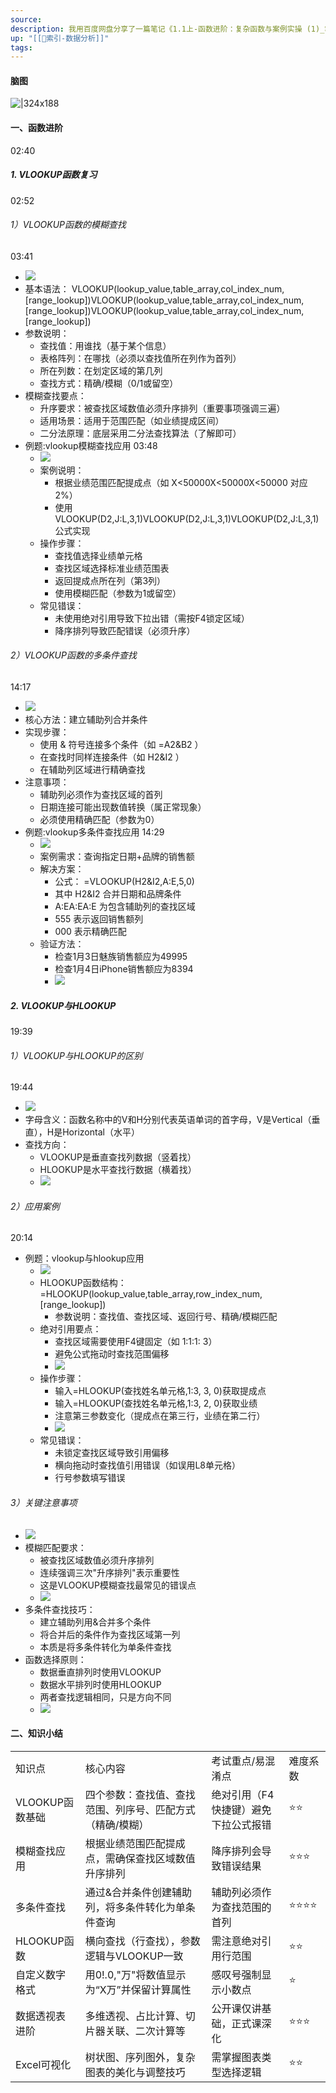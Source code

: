 ```yaml
---
source: 
description: 我用百度网盘分享了一篇笔记《1.1上-函数进阶：复杂函数与案例实操 (1)_笔记》，链接：https://pan.baidu.com/fcb/s?share_uk=3580691446&share_id=i9JcxcqnrzJ8CYOjL67M5DH2wfnoAhephg1l6jQRuXT百度网盘AI笔记，思维导图直出，字幕快速提取，视频笔记一键生成，快来试用吧~
up: "[[🔖索引-数据分析]]"
tags: 
---
```

#### 脑图
![|324x188](https://imgs-1302581161.cos.ap-guangzhou.myqcloud.com/ob/20250616025026558.webp)


#### 一、函数进阶
02:40
##### 1. VLOOKUP函数复习
02:52
###### 1）VLOOKUP函数的模糊查找
03:41
- ![](https://bdct01.baidupcs.com/file/p-b0878174e5c2eb7f5f48e669a659f87b-40-2025042100-1?bkt=en-3de6f374fcad9f514a94920d227b7f50&fid=282335-250528-&time=1750013111&sign=FDTAXUVGEQlBHSKfWqij-GBWOGYTBgG0KqHy7wNbwoLTVMyJyK6xE-He%2Bu8ccOszcC570ZHUdFCQiE5%2B4%3D&to=139&size=10&sta_dx=10&sta_cs=0&sta_ft=&sta_ct=7&sta_mt=7&fm2=MH%2CBaoding%2CAnywhere%2C%2C%E5%B9%BF%E4%B8%9C%2Cct&ctime=0&mtime=0&dt3=0&resv0=-1&resv1=0&resv2=rlim&resv3=5&resv4=10&vuk=0&iv=2&vl=0&htype=&randtype=&newver=1&newfm=1&secfm=1&flow_ver=3&pkey=en-c7bcf821d368d93bd3d79604940643f02060298ec7a199e4e6d601b4fdf3623a381c1c6fb67086dca5b192c5e134e027b3f7d2436bec21ee305a5e1275657320&expires=8h&r=375928320&vbdid=-&fin=p-b0878174e5c2eb7f5f48e669a659f87b-40-2025042100-1&fn=p-b0878174e5c2eb7f5f48e669a659f87b-40-2025042100-1&rtype=1&dp-logid=393904787325626203&dp-callid=0.1&hps=1&tsl=0&csl=0&fsl=-1&csign=dmayhhcqdS1jXSxjkf6DN1P7N8o%3D&so=0&ut=1&uter=-1&serv=-1&uc=872353635&ti=e83ff6a1394898307b01f8311a6d0192b1ad43fb2af77836&hflag=30&from_type=&adg=n&reqlabel=250528_n_c3e74a024f37f72c55507f6127134172_0_1f85a77eb74dc02bb287146bed158832&chkv=5&bid=250528&by=themis)
- 基本语法：
    ﻿VLOOKUP(lookup_value,table_array,col_index_num,[range_lookup])VLOOKUP(lookup\_value,table\_array,col\_index\_num,[range\_lookup])VLOOKUP(lookup_value,table_array,col_index_num,[range_lookup])﻿
- 参数说明：
    - 查找值：用谁找（基于某个信息）
    - 表格阵列：在哪找（必须以查找值所在列作为首列）
    - 所在列数：在划定区域的第几列
    - 查找方式：精确/模糊（0/1或留空）
- 模糊查找要点：
    - 升序要求：被查找区域数值必须升序排列（重要事项强调三遍）
    - 适用场景：适用于范围匹配（如业绩提成区间）
    - 二分法原理：底层采用二分法查找算法（了解即可）
- 例题:vlookup模糊查找应用
    03:48
    - ![](https://bdct01.baidupcs.com/file/p-b0878174e5c2eb7f5f48e669a659f87b-40-2025042100-2?bkt=en-3de6f374fcad9f514a94920d227b7f50&fid=282335-250528-&time=1750013111&sign=FDTAXUVGEQlBHSKfWqij-GBWOGYTBgG0KqHy7wNbwoLTVMyJyK6xE-w6lh79XpUreJ%2BOCm5Ey0eWBa1dM%3D&to=139&size=10&sta_dx=10&sta_cs=0&sta_ft=&sta_ct=7&sta_mt=7&fm2=MH%2CBaoding%2CAnywhere%2C%2C%E5%B9%BF%E4%B8%9C%2Cct&ctime=0&mtime=0&dt3=0&resv0=-1&resv1=0&resv2=rlim&resv3=5&resv4=10&vuk=0&iv=2&vl=0&htype=&randtype=&newver=1&newfm=1&secfm=1&flow_ver=3&pkey=en-5ed09f5e073c95726abcda07ede5d0f62027523936cea7cfb8bd9cd28ca1c68f6786e7bdb628b30e9ed9cf65fa2aa6078ade610f45d3386c305a5e1275657320&expires=8h&r=645689686&vbdid=-&fin=p-b0878174e5c2eb7f5f48e669a659f87b-40-2025042100-2&fn=p-b0878174e5c2eb7f5f48e669a659f87b-40-2025042100-2&rtype=1&dp-logid=393904787325626203&dp-callid=0.1&hps=1&tsl=0&csl=0&fsl=-1&csign=dmayhhcqdS1jXSxjkf6DN1P7N8o%3D&so=0&ut=1&uter=-1&serv=-1&uc=872353635&ti=5eee304bbb22b9c27a377af76334b88220c38712bf245271305a5e1275657320&hflag=30&from_type=&adg=n&reqlabel=250528_n_c3e74a024f37f72c55507f6127134172_0_1f85a77eb74dc02bb287146bed158832&chkv=5&bid=250528&by=themis)
    - 案例说明：
        - 根据业绩范围匹配提成点（如
            ﻿X<50000X<50000X<50000﻿
            对应2%）
        - 使用
            ﻿VLOOKUP(D2,J:L,3,1)VLOOKUP(D2,J:L,3,1)VLOOKUP(D2,J:L,3,1)﻿
            公式实现
    - 操作步骤：
        - 查找值选择业绩单元格
        - 查找区域选择标准业绩范围表
        - 返回提成点所在列（第3列）
        - 使用模糊匹配（参数为1或留空）
    - 常见错误：
        - 未使用绝对引用导致下拉出错（需按F4锁定区域）
        - 降序排列导致匹配错误（必须升序）
###### 2）VLOOKUP函数的多条件查找
14:17
- ![](https://bdct01.baidupcs.com/file/p-b0878174e5c2eb7f5f48e669a659f87b-40-2025042100-3?bkt=en-3de6f374fcad9f514a94920d227b7f50&fid=282335-250528-&time=1750013112&sign=FDTAXUVGEQlBHSKfWqij-GBWOGYTBgG0KqHy7wNbwoLTVMyJyK6xE-Plyy%2FCxIJH6X8TB8vhu3Z1FGgjI%3D&to=139&size=10&sta_dx=10&sta_cs=0&sta_ft=&sta_ct=7&sta_mt=7&fm2=MH%2CBaoding%2CAnywhere%2C%2C%E5%B9%BF%E4%B8%9C%2Cct&ctime=0&mtime=0&dt3=0&resv0=-1&resv1=0&resv2=rlim&resv3=5&resv4=10&vuk=0&iv=2&vl=0&htype=&randtype=&newver=1&newfm=1&secfm=1&flow_ver=3&pkey=en-4e71b69fb5bcd837649d882df87d8c166a9610d4911cc8eeeebbef9f038a2a565f7befb3af3f1afece0eadcd0101d0e08a288e9b4786de13305a5e1275657320&expires=8h&r=827615087&vbdid=-&fin=p-b0878174e5c2eb7f5f48e669a659f87b-40-2025042100-3&fn=p-b0878174e5c2eb7f5f48e669a659f87b-40-2025042100-3&rtype=1&dp-logid=393904787325626203&dp-callid=0.1&hps=1&tsl=0&csl=0&fsl=-1&csign=dmayhhcqdS1jXSxjkf6DN1P7N8o%3D&so=0&ut=1&uter=-1&serv=-1&uc=872353635&ti=7717645f262844cad63a337261ba09efb1ad43fb2af77836&hflag=30&from_type=&adg=n&reqlabel=250528_n_c3e74a024f37f72c55507f6127134172_0_1f85a77eb74dc02bb287146bed158832&chkv=5&bid=250528&by=themis)
- 核心方法：建立辅助列合并条件
- 实现步骤：
    - 使用
        ﻿&﻿
        符号连接多个条件（如
        ﻿=A2&B2﻿
        ）
    - 在查找时同样连接条件（如
        ﻿H2&I2﻿
        ）
    - 在辅助列区域进行精确查找
- 注意事项：
    - 辅助列必须作为查找区域的首列
    - 日期连接可能出现数值转换（属正常现象）
    - 必须使用精确匹配（参数为0）
- 例题:vlookup多条件查找应用
    14:29
    - ![](https://bdct01.baidupcs.com/file/p-b0878174e5c2eb7f5f48e669a659f87b-40-2025042100-4?bkt=en-3de6f374fcad9f514a94920d227b7f50&fid=282335-250528-&time=1750013112&sign=FDTAXUVGEQlBHSKfWqij-GBWOGYTBgG0KqHy7wNbwoLTVMyJyK6xE-tkjSvGBujynoiegav2iLhOFjfzk%3D&to=139&size=10&sta_dx=10&sta_cs=0&sta_ft=&sta_ct=7&sta_mt=7&fm2=MH%2CBaoding%2CAnywhere%2C%2C%E5%B9%BF%E4%B8%9C%2Cct&ctime=0&mtime=0&dt3=0&resv0=-1&resv1=0&resv2=rlim&resv3=5&resv4=10&vuk=0&iv=2&vl=0&htype=&randtype=&newver=1&newfm=1&secfm=1&flow_ver=3&pkey=en-27737033a216cd017579cb98c433468de14e0bed351c85ba3d6199158913e6c9117b30decb86e3558973c8d9158fb87fb2e143563068db13305a5e1275657320&expires=8h&r=341833264&vbdid=-&fin=p-b0878174e5c2eb7f5f48e669a659f87b-40-2025042100-4&fn=p-b0878174e5c2eb7f5f48e669a659f87b-40-2025042100-4&rtype=1&dp-logid=393904787325626203&dp-callid=0.1&hps=1&tsl=0&csl=0&fsl=-1&csign=dmayhhcqdS1jXSxjkf6DN1P7N8o%3D&so=0&ut=1&uter=-1&serv=-1&uc=872353635&ti=5eee304bbb22b9c2b6e12d2bd14114ddf80a50e7a7f755f160f1fd2882e1895f&hflag=30&from_type=&adg=n&reqlabel=250528_n_c3e74a024f37f72c55507f6127134172_0_1f85a77eb74dc02bb287146bed158832&chkv=5&bid=250528&by=themis)
    - 案例需求：查询指定日期+品牌的销售额
    - 解决方案：
        - 公式：
            ﻿=VLOOKUP(H2&I2,A:E,5,0)﻿
        - 其中
            ﻿H2&I2﻿
            合并日期和品牌条件
        - ﻿A:EA:EA:E﻿
            为包含辅助列的查找区域
        - ﻿555﻿
            表示返回销售额列
        - ﻿000﻿
            表示精确匹配
    - 验证方法：
        - 检查1月3日魅族销售额应为49995
        - 检查1月4日iPhone销售额应为8394
        - ![](https://bdct01.baidupcs.com/file/p-b0878174e5c2eb7f5f48e669a659f87b-40-2025042100-5?bkt=en-3de6f374fcad9f514a94920d227b7f50&fid=282335-250528-&time=1750013112&sign=FDTAXUVGEQlBHSKfWqij-GBWOGYTBgG0KqHy7wNbwoLTVMyJyK6xE-wjEVZMQDGeG8Wl9KlhC5LbGGvhc%3D&to=139&size=10&sta_dx=10&sta_cs=0&sta_ft=&sta_ct=7&sta_mt=7&fm2=MH%2CBaoding%2CAnywhere%2C%2C%E5%B9%BF%E4%B8%9C%2Cct&ctime=0&mtime=0&dt3=0&resv0=-1&resv1=0&resv2=rlim&resv3=5&resv4=10&vuk=0&iv=2&vl=0&htype=&randtype=&newver=1&newfm=1&secfm=1&flow_ver=3&pkey=en-267f59d01c3e7e38282235c988d857fe3677e216a55b91edea4ea960849a4866a1515a58707309715864c6bc686880f35222c0e8ee99723a305a5e1275657320&expires=8h&r=415720094&vbdid=-&fin=p-b0878174e5c2eb7f5f48e669a659f87b-40-2025042100-5&fn=p-b0878174e5c2eb7f5f48e669a659f87b-40-2025042100-5&rtype=1&dp-logid=393904787325626203&dp-callid=0.1&hps=1&tsl=0&csl=0&fsl=-1&csign=dmayhhcqdS1jXSxjkf6DN1P7N8o%3D&so=0&ut=1&uter=-1&serv=-1&uc=872353635&ti=7717645f262844ca5d56a4409b209f550357967a10a1be98&hflag=30&from_type=&adg=n&reqlabel=250528_n_c3e74a024f37f72c55507f6127134172_0_1f85a77eb74dc02bb287146bed158832&chkv=5&bid=250528&by=themis)
##### 2. VLOOKUP与HLOOKUP
19:39
###### 1）VLOOKUP与HLOOKUP的区别
19:44
- ![](https://bdct01.baidupcs.com/file/p-b0878174e5c2eb7f5f48e669a659f87b-40-2025042100-6?bkt=en-3de6f374fcad9f514a94920d227b7f50&fid=282335-250528-&time=1750013112&sign=FDTAXUVGEQlBHSKfWqij-GBWOGYTBgG0KqHy7wNbwoLTVMyJyK6xE-RVOYVmqTOKXvIdtT%2FMJPOWC%2BRuY%3D&to=139&size=10&sta_dx=10&sta_cs=0&sta_ft=&sta_ct=7&sta_mt=7&fm2=MH%2CBaoding%2CAnywhere%2C%2C%E5%B9%BF%E4%B8%9C%2Cct&ctime=0&mtime=0&dt3=0&resv0=-1&resv1=0&resv2=rlim&resv3=5&resv4=10&vuk=0&iv=2&vl=0&htype=&randtype=&newver=1&newfm=1&secfm=1&flow_ver=3&pkey=en-c4a6ab5b7031500cc5324b949ba7773094b505b2e087ea9e3ec8816c66c806a7dd7dd5b182f14b1fbd2cd5b0a6b325daa5e7cd1735cc0c74305a5e1275657320&expires=8h&r=648930582&vbdid=-&fin=p-b0878174e5c2eb7f5f48e669a659f87b-40-2025042100-6&fn=p-b0878174e5c2eb7f5f48e669a659f87b-40-2025042100-6&rtype=1&dp-logid=393904787325626203&dp-callid=0.1&hps=1&tsl=0&csl=0&fsl=-1&csign=dmayhhcqdS1jXSxjkf6DN1P7N8o%3D&so=0&ut=1&uter=-1&serv=-1&uc=872353635&ti=5eee304bbb22b9c2b94d4c3788c069c5f80a50e7a7f755f160f1fd2882e1895f&hflag=30&from_type=&adg=n&reqlabel=250528_n_c3e74a024f37f72c55507f6127134172_0_1f85a77eb74dc02bb287146bed158832&chkv=5&bid=250528&by=themis)
- 字母含义：函数名称中的V和H分别代表英语单词的首字母，V是Vertical（垂直），H是Horizontal（水平）
- 查找方向：
    - VLOOKUP是垂直查找列数据（竖着找）
    - HLOOKUP是水平查找行数据（横着找）
    - ![](https://bdct01.baidupcs.com/file/p-b0878174e5c2eb7f5f48e669a659f87b-40-2025042100-7?bkt=en-3de6f374fcad9f514a94920d227b7f50&fid=282335-250528-&time=1750013112&sign=FDTAXUVGEQlBHSKfWqij-GBWOGYTBgG0KqHy7wNbwoLTVMyJyK6xE-beRJ3bSy%2F1gmQzefrr9N10%2FV13Q%3D&to=139&size=10&sta_dx=10&sta_cs=0&sta_ft=&sta_ct=7&sta_mt=7&fm2=MH%2CBaoding%2CAnywhere%2C%2C%E5%B9%BF%E4%B8%9C%2Cct&ctime=0&mtime=0&dt3=0&resv0=-1&resv1=0&resv2=rlim&resv3=5&resv4=10&vuk=0&iv=2&vl=0&htype=&randtype=&newver=1&newfm=1&secfm=1&flow_ver=3&pkey=en-886740a4beef0e92c2170d367e712dbc2c9427d94855cba72878dddd995f5821e1ef0993bfc63dfac4b70881add555c979e8e041a96ad7cf305a5e1275657320&expires=8h&r=521135382&vbdid=-&fin=p-b0878174e5c2eb7f5f48e669a659f87b-40-2025042100-7&fn=p-b0878174e5c2eb7f5f48e669a659f87b-40-2025042100-7&rtype=1&dp-logid=393904787325626203&dp-callid=0.1&hps=1&tsl=0&csl=0&fsl=-1&csign=dmayhhcqdS1jXSxjkf6DN1P7N8o%3D&so=0&ut=1&uter=-1&serv=-1&uc=872353635&ti=a5f92b9aebde11e5e933746c7f3be28a904e241f8aa373f6&hflag=30&from_type=&adg=n&reqlabel=250528_n_c3e74a024f37f72c55507f6127134172_0_1f85a77eb74dc02bb287146bed158832&chkv=5&bid=250528&by=themis)
###### 2）应用案例
20:14
- 例题：vlookup与hlookup应用
    - ![](https://bdct01.baidupcs.com/file/p-b0878174e5c2eb7f5f48e669a659f87b-40-2025042100-8?bkt=en-3de6f374fcad9f514a94920d227b7f50&fid=282335-250528-&time=1750013112&sign=FDTAXUVGEQlBHSKfWqij-GBWOGYTBgG0KqHy7wNbwoLTVMyJyK6xE-zVDBZs8nbOmwg8goKT%2BezL3%2Bn0c%3D&to=139&size=10&sta_dx=10&sta_cs=0&sta_ft=&sta_ct=7&sta_mt=7&fm2=MH%2CBaoding%2CAnywhere%2C%2C%E5%B9%BF%E4%B8%9C%2Cct&ctime=0&mtime=0&dt3=0&resv0=-1&resv1=0&resv2=rlim&resv3=5&resv4=10&vuk=0&iv=2&vl=0&htype=&randtype=&newver=1&newfm=1&secfm=1&flow_ver=3&pkey=en-b83892c5a7dd35893b0718c84f4b1038b4de9b06c17e89e5e039d2bdfc7d7365a9c07c4945d40f4cbd8541cb3e4b9f6e73af61db8dc4f8a9305a5e1275657320&expires=8h&r=129116347&vbdid=-&fin=p-b0878174e5c2eb7f5f48e669a659f87b-40-2025042100-8&fn=p-b0878174e5c2eb7f5f48e669a659f87b-40-2025042100-8&rtype=1&dp-logid=393904787325626203&dp-callid=0.1&hps=1&tsl=0&csl=0&fsl=-1&csign=dmayhhcqdS1jXSxjkf6DN1P7N8o%3D&so=0&ut=1&uter=-1&serv=-1&uc=872353635&ti=718800a01e5121ca67a4b8c3cb26e0490357967a10a1be98&hflag=30&from_type=&adg=n&reqlabel=250528_n_c3e74a024f37f72c55507f6127134172_0_1f85a77eb74dc02bb287146bed158832&chkv=5&bid=250528&by=themis)
    - HLOOKUP函数结构：=HLOOKUP(lookup_value,table_array,row_index_num,[range_lookup])
        - 参数说明：查找值、查找区域、返回行号、精确/模糊匹配
    - 绝对引用要点：
        - 查找区域需要使用F4键固定（如
            ﻿1:1:1:﻿
            3）
        - 避免公式拖动时查找范围偏移
        - ![](https://yqct01.baidupcs.com/file/p-b0878174e5c2eb7f5f48e669a659f87b-40-2025042100-9?bkt=en-3de6f374fcad9f514a94920d227b7f50&fid=282335-250528-&time=1750013112&sign=FDTAXUVGEQlBHSKfWqij-GBWOGYTBgG0KqHy7wNbwoLTVMyJyK6xE-AlYCBga99%2BO34%2BBo6Fpg7RAQD84%3D&to=116&size=10&sta_dx=10&sta_cs=0&sta_ft=&sta_ct=7&sta_mt=7&fm2=MH%2CYangquan%2CAnywhere%2C%2C%E5%B9%BF%E4%B8%9C%2Cct&ctime=0&mtime=0&dt3=0&resv0=-1&resv1=0&resv2=rlim&resv3=5&resv4=10&vuk=0&iv=2&vl=0&htype=&randtype=&newver=1&newfm=1&secfm=1&flow_ver=3&pkey=en-f62619a0fcb41c3f791f3d7751c512b77215b678bd06705327a7ffb3fa05d17fd7adc9f80b2cbbb3316351001e1fe3f253cfc675b07089a4305a5e1275657320&expires=8h&r=276674437&vbdid=-&fin=p-b0878174e5c2eb7f5f48e669a659f87b-40-2025042100-9&fn=p-b0878174e5c2eb7f5f48e669a659f87b-40-2025042100-9&rtype=1&dp-logid=393904787325626203&dp-callid=0.1&hps=1&tsl=0&csl=0&fsl=-1&csign=dmayhhcqdS1jXSxjkf6DN1P7N8o%3D&so=0&ut=1&uter=-1&serv=-1&uc=872353635&ti=a7e1f23860a769abadcd50c6963a11c3904e241f8aa373f6&hflag=30&from_type=&adg=n&reqlabel=250528_n_c3e74a024f37f72c55507f6127134172_0_1f85a77eb74dc02bb287146bed158832&chkv=5&bid=250528&by=themis)
    - 操作步骤：
        - 输入=HLOOKUP(查找姓名单元格,$1:$3, 3, 0)获取提成点
        - 输入=HLOOKUP(查找姓名单元格,$1:$3, 2, 0)获取业绩
        - 注意第三参数变化（提成点在第三行，业绩在第二行）
        - ![](https://bdct01.baidupcs.com/file/p-b0878174e5c2eb7f5f48e669a659f87b-40-2025042100-10?bkt=en-3de6f374fcad9f514a94920d227b7f50&fid=282335-250528-&time=1750013112&sign=FDTAXUVGEQlBHSKfWqij-GBWOGYTBgG0KqHy7wNbwoLTVMyJyK6xE-%2FGln%2Bt%2FWPy7VAq9NO87CPjrRlb4%3D&to=139&size=10&sta_dx=10&sta_cs=0&sta_ft=&sta_ct=7&sta_mt=7&fm2=MH%2CBaoding%2CAnywhere%2C%2C%E5%B9%BF%E4%B8%9C%2Cct&ctime=0&mtime=0&dt3=0&resv0=-1&resv1=0&resv2=rlim&resv3=5&resv4=10&vuk=0&iv=2&vl=0&htype=&randtype=&newver=1&newfm=1&secfm=1&flow_ver=3&pkey=en-ce13c3ab0e60e4e09de2f12f34457416e5333ce5bf85fc835e4257355dedce91c8a6f96e5c31473fe6f459d1e4431f2bd668b95e2b1aa017305a5e1275657320&expires=8h&r=568632217&vbdid=-&fin=p-b0878174e5c2eb7f5f48e669a659f87b-40-2025042100-10&fn=p-b0878174e5c2eb7f5f48e669a659f87b-40-2025042100-10&rtype=1&dp-logid=393904787325626203&dp-callid=0.1&hps=1&tsl=0&csl=0&fsl=-1&csign=dmayhhcqdS1jXSxjkf6DN1P7N8o%3D&so=0&ut=1&uter=-1&serv=-1&uc=872353635&ti=718800a01e5121ca44342240fa99746f361f452a90ae846c305a5e1275657320&hflag=30&from_type=&adg=n&reqlabel=250528_n_c3e74a024f37f72c55507f6127134172_0_1f85a77eb74dc02bb287146bed158832&chkv=5&bid=250528&by=themis)
    - 常见错误：
        - 未锁定查找区域导致引用偏移
        - 横向拖动时查找值引用错误（如误用L8单元格）
        - 行号参数填写错误
###### 3）关键注意事项
- ![](https://bdct01.baidupcs.com/file/p-b0878174e5c2eb7f5f48e669a659f87b-40-2025042100-11?bkt=en-3de6f374fcad9f514a94920d227b7f50&fid=282335-250528-&time=1750013112&sign=FDTAXUVGEQlBHSKfWqij-GBWOGYTBgG0KqHy7wNbwoLTVMyJyK6xE-q0yecyZZgx319o9dVsZ9OkZEth0%3D&to=139&size=10&sta_dx=10&sta_cs=0&sta_ft=&sta_ct=7&sta_mt=7&fm2=MH%2CBaoding%2CAnywhere%2C%2C%E5%B9%BF%E4%B8%9C%2Cct&ctime=0&mtime=0&dt3=0&resv0=-1&resv1=0&resv2=rlim&resv3=5&resv4=10&vuk=0&iv=2&vl=0&htype=&randtype=&newver=1&newfm=1&secfm=1&flow_ver=3&pkey=en-5b724152ef6f26de83864e2dd67761987e3d9ec3ba20b0f044f0208a992cc499ce1cb7a7c3ee8a780cca4f7d1dda59937fc4e8c1a4c0e22e305a5e1275657320&expires=8h&r=802554739&vbdid=-&fin=p-b0878174e5c2eb7f5f48e669a659f87b-40-2025042100-11&fn=p-b0878174e5c2eb7f5f48e669a659f87b-40-2025042100-11&rtype=1&dp-logid=393904787325626203&dp-callid=0.1&hps=1&tsl=0&csl=0&fsl=-1&csign=dmayhhcqdS1jXSxjkf6DN1P7N8o%3D&so=0&ut=1&uter=-1&serv=-1&uc=872353635&ti=3612dd02eb4608ab08a35ad1708336b0904e241f8aa373f6&hflag=30&from_type=&adg=n&reqlabel=250528_n_c3e74a024f37f72c55507f6127134172_0_1f85a77eb74dc02bb287146bed158832&chkv=5&bid=250528&by=themis)
- 模糊匹配要求：
    - 被查找区域数值必须升序排列
    - 连续强调三次"升序排列"表示重要性
    - 这是VLOOKUP模糊查找最常见的错误点
    - ![](https://bdct01.baidupcs.com/file/p-b0878174e5c2eb7f5f48e669a659f87b-40-2025042100-12?bkt=en-3de6f374fcad9f514a94920d227b7f50&fid=282335-250528-&time=1750013112&sign=FDTAXUVGEQlBHSKfWqij-GBWOGYTBgG0KqHy7wNbwoLTVMyJyK6xE-RJ7XaT6%2F%2BSNqpLLb3OWTj2wYWIs%3D&to=139&size=10&sta_dx=10&sta_cs=0&sta_ft=&sta_ct=7&sta_mt=7&fm2=MH%2CBaoding%2CAnywhere%2C%2C%E5%B9%BF%E4%B8%9C%2Cct&ctime=0&mtime=0&dt3=0&resv0=-1&resv1=0&resv2=rlim&resv3=5&resv4=10&vuk=0&iv=2&vl=0&htype=&randtype=&newver=1&newfm=1&secfm=1&flow_ver=3&pkey=en-7856de7ccbbc60e12d47dbbccf24c51b9464ec8689a40472be1f711baa3d240872f02b7670cd8ba3ff70d8766ef928c929b8daf80f092075305a5e1275657320&expires=8h&r=861075706&vbdid=-&fin=p-b0878174e5c2eb7f5f48e669a659f87b-40-2025042100-12&fn=p-b0878174e5c2eb7f5f48e669a659f87b-40-2025042100-12&rtype=1&dp-logid=393904787325626203&dp-callid=0.1&hps=1&tsl=0&csl=0&fsl=-1&csign=dmayhhcqdS1jXSxjkf6DN1P7N8o%3D&so=0&ut=1&uter=-1&serv=-1&uc=872353635&ti=718800a01e5121ca56afef5411c6cb25361f452a90ae846c305a5e1275657320&hflag=30&from_type=&adg=n&reqlabel=250528_n_c3e74a024f37f72c55507f6127134172_0_1f85a77eb74dc02bb287146bed158832&chkv=5&bid=250528&by=themis)
- 多条件查找技巧：
    - 建立辅助列用&合并多个条件
    - 将合并后的条件作为查找区域第一列
    - 本质是将多条件转化为单条件查找
- 函数选择原则：
    - 数据垂直排列时使用VLOOKUP
    - 数据水平排列时使用HLOOKUP
    - 两者查找逻辑相同，只是方向不同
    - ![](https://yqct01.baidupcs.com/file/p-b0878174e5c2eb7f5f48e669a659f87b-40-2025042100-13?bkt=en-3de6f374fcad9f514a94920d227b7f50&fid=282335-250528-&time=1750013112&sign=FDTAXUVGEQlBHSKfWqij-GBWOGYTBgG0KqHy7wNbwoLTVMyJyK6xE-M16l4iZ9EKPTl1TGVGn1MkLqS2Y%3D&to=116&size=10&sta_dx=10&sta_cs=0&sta_ft=&sta_ct=7&sta_mt=7&fm2=MH%2CYangquan%2CAnywhere%2C%2C%E5%B9%BF%E4%B8%9C%2Cct&ctime=0&mtime=0&dt3=0&resv0=-1&resv1=0&resv2=rlim&resv3=5&resv4=10&vuk=0&iv=2&vl=0&htype=&randtype=&newver=1&newfm=1&secfm=1&flow_ver=3&pkey=en-28d157922c58ce7afe960bd042f3847fb9b1410712334429082bf5247c929e79d6cd429deceaa53460bbbca4bade20237bf0e531bc632d29305a5e1275657320&expires=8h&r=731736353&vbdid=-&fin=p-b0878174e5c2eb7f5f48e669a659f87b-40-2025042100-13&fn=p-b0878174e5c2eb7f5f48e669a659f87b-40-2025042100-13&rtype=1&dp-logid=393904787325626203&dp-callid=0.1&hps=1&tsl=0&csl=0&fsl=-1&csign=dmayhhcqdS1jXSxjkf6DN1P7N8o%3D&so=0&ut=1&uter=-1&serv=-1&uc=872353635&ti=3612dd02eb4608ab8c10bc83b14a2648904e241f8aa373f6&hflag=30&from_type=&adg=n&reqlabel=250528_n_c3e74a024f37f72c55507f6127134172_0_1f85a77eb74dc02bb287146bed158832&chkv=5&bid=250528&by=themis)
#### 二、知识小结
|   |   |   |   |
|---|---|---|---|
|知识点|核心内容|考试重点/易混淆点|难度系数|
|VLOOKUP函数基础|四个参数：查找值、查找范围、列序号、匹配方式（精确/模糊）|绝对引用（F4快捷键）避免下拉公式报错|⭐⭐|
|模糊查找应用|根据业绩范围匹配提成点，需确保查找区域数值升序排列|降序排列会导致错误结果|⭐⭐⭐|
|多条件查找|通过&合并条件创建辅助列，将多条件转化为单条件查询|辅助列必须作为查找范围的首列|⭐⭐⭐⭐|
|HLOOKUP函数|横向查找（行查找），参数逻辑与VLOOKUP一致|需注意绝对引用行范围|⭐⭐|
|自定义数字格式|用0!.0,"万"将数值显示为“X万”并保留计算属性|感叹号强制显示小数点|⭐|
|数据透视表进阶|多维透视、占比计算、切片器关联、二次计算等|公开课仅讲基础，正式课深化|⭐⭐⭐|
|Excel可视化|树状图、序列图外，复杂图表的美化与调整技巧|需掌握图表类型选择逻辑|⭐⭐|